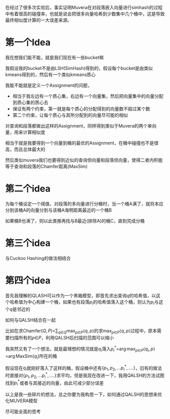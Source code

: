 在经过了很多次实验后，事实证明Muvera在对段落嵌入向量进行simhash的过程中有着很高的碰撞率，也就是说会把很多向量哈希到少数集中几个桶中，这是导致最终相似度计算的一大误差来源。



# 第一个Idea

我在想我们能不能，就是我们现在有一些bucket嘛

我假设我的bucket不是由LSH(SimHash)得到的，假设每个bucket是由类似kmeans得到的，然后有一个类似kmeans质心

我能不能就是定义一个Assignment的问题，

- 相当于我左边有一个质心集，右边有一个向量集，然后把向量集中的向量分配到质心集的质心去
- 保证有两个约束，第一就是每个质心的分配得到的向量数不超过某个数
- 第二个约束，让每个质心与其所分配到的向量尽可能的相似

对查询和段落都做出这样的Assignment，同样得到类似于Muvera的两个单向量，用来计算相似度

相当于就是我要得到一个向量到桶的最优的Assignment，在桶中碰撞也不是很高，而且总体最大的

然后类似muvera我们也要得到近似的查询但向量和段落但向量，使得二者内积能等于查询和段落的Chamfer距离(MaxSim)



# 第二个idea

为每个桶设定一个阈值，对段落的多向量进行分桶时，当一个桶A满了，就将本应分到该桶A的向量分到与该桶A海明距离最近的一个桶B

如果桶B也满了，则以此类推再找与B最近(排除A)的桶C，直到完成分桶



# 第三个idea

与Cuckoo Hashing的做法相结合



# 第四个idea

首先我理解的QLASH可以作为一个黑箱模型，即首先求出查询$q$的哈希值，以这个哈希值为中心构建一个桶，如果也有段落$p_i$的哈希值落入这个桶，则认为$p_i$与这个$q$是邻近的

如何与QALSH结合在一起

比如在求$\displaystyle{}\text{Chamfer}(Q,P)\text{=}\sum_{q \text{∈} Q} \max _{p \text{∈} P}\langle q, p\rangle$的求$\max _{p \text{∈} P}\langle q, p\rangle$过程中，原本需要扫描所有的$p \text{∈} P$，利用QALSH后扫描的范围可以缩小

我突然又有了一个想法，就是最理想的情况就是$q_i$落入$\displaystyle{}p_i^*\text{=}\arg\max_{p\text{∈}P}\langle{}q_i,p\rangle{}\text{=}\arg\text{MaxSim}(q_i)$所在的桶

假设现在$q_i$就刚好落入了这样的桶，假设桶中还有$\{p_1,p_2,...p_i^*,....\}$，旧有的做法时直接对$\{p_1,p_2,...p_i^*,....\}$求平均，但是我现在改进一下，我用QALSH的方法试图找到$p_i^*$或者与其接近的向量，由此可减少部分误差

以上是我一些碎片的想法，总之你要为我构思一下，如何通过QALSH的思想来优化MUVERA模型

尽可能全面的思考






